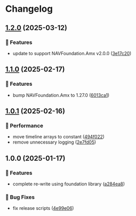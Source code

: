 # Changelog

## [1.2.0](https://github.com/Norgate-AV/NAVDatabase.Amx.WolfVisionVisualizer/compare/v1.1.0...v1.2.0) (2025-03-12)

### 🌟 Features

- update to support NAVFoundation.Amx v2.0.0 ([3e17c20](https://github.com/Norgate-AV/NAVDatabase.Amx.WolfVisionVisualizer/commit/3e17c20002a16383c552b92c29649f09fcdf7895))

## [1.1.0](https://github.com/Norgate-AV/NAVDatabase.Amx.WolfVisionVisualizer/compare/v1.0.1...v1.1.0) (2025-02-17)

### 🌟 Features

- bump NAVFoundation.Amx to 1.27.0 ([6013ca1](https://github.com/Norgate-AV/NAVDatabase.Amx.WolfVisionVisualizer/commit/6013ca1e5642dc45ab7df1bdc70c779693f4033e))

## [1.0.1](https://github.com/Norgate-AV/NAVDatabase.Amx.WolfVisionVisualizer/compare/v1.0.0...v1.0.1) (2025-02-16)

### 🚀 Performance

- move timeline arrays to constant ([494f022](https://github.com/Norgate-AV/NAVDatabase.Amx.WolfVisionVisualizer/commit/494f0221b26f7d356ab83833ba6280a9028a5ab8))
- remove unnecessary logging ([2e7fd05](https://github.com/Norgate-AV/NAVDatabase.Amx.WolfVisionVisualizer/commit/2e7fd05a33e29f0397045d4d75d55d2d61991706))

## 1.0.0 (2025-01-17)

### 🌟 Features

- complete re-write using foundation library ([a284ea8](https://github.com/Norgate-AV/NAVDatabase.Amx.WolfVisionVisualizer/commit/a284ea8fe1e370dd381d3d229bc56cc2e1d8e433))

### 🐛 Bug Fixes

- fix release scripts ([4e99e06](https://github.com/Norgate-AV/NAVDatabase.Amx.WolfVisionVisualizer/commit/4e99e069dfc5bd8471cf62b3dd8704371e4f5f8c))

